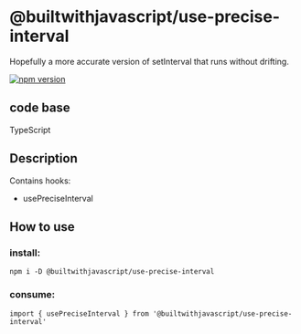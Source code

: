 # @builtwithjavascript/use-precise-interval
Hopefully a more accurate version of setInterval that runs without drifting.

[![npm version](https://badge.fury.io/js/@builtwithjavascript%2Fuse-precise-interval.svg)](https://badge.fury.io/js/@builtwithjavascript%2Fuse-precise-interval)

## code base
TypeScript

## Description
Contains hooks:
- usePreciseInterval

## How to use

### install:
```
npm i -D @builtwithjavascript/use-precise-interval
```

### consume:
```
import { usePreciseInterval } from '@builtwithjavascript/use-precise-interval'


```
